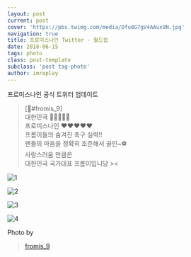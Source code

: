 ```yaml
---
layout: post
current: post
cover: 'https://pbs.twimg.com/media/Dfu8G7gV4AAux9N.jpg'
navigation: true
title: 프로미스나인 Twitter - 월드컵
date: 2018-06-15
tags: photo
class: post-template
subclass: 'post tag-photo'
author: imreplay
---
```


프로미스나인 공식 트위터 업데이트

> [💌#fromis_9]  
대한민국 👏👏👏👏👏  
프로미스나인 ❤❤❤❤❤  
프롬이들의 숨겨진 축구 실력!!  
팬들의 마음을 정확히 조준해서 골인~⚽  
사랑스러움 만큼은   
대한민국 국가대표 프롬이입니당 ><  

![1](https://pbs.twimg.com/media/Dfu8G7gV4AAux9N.jpg)

![2](https://pbs.twimg.com/media/Dfu8JW-U0AApvaD.jpg)

![3](https://pbs.twimg.com/media/Dfu8KjQV4AA8ELf.jpg)

![4](https://pbs.twimg.com/media/Dfu8LzYU8AIeGZ2.jpg)

Photo by
> [fromis_9](https://twitter.com/realfromis_9)  
